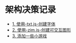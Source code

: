# 架构决策记录

* [1. 使用-txt.js-创建字体](0001-使用-txt.js-创建字体.md)
* [2. 使用-zim.js-创建可交互图形](0002-使用-zim.js-创建可交互图形.md)
* [3. 添加一些小游戏](0003-添加一些小游戏.md)